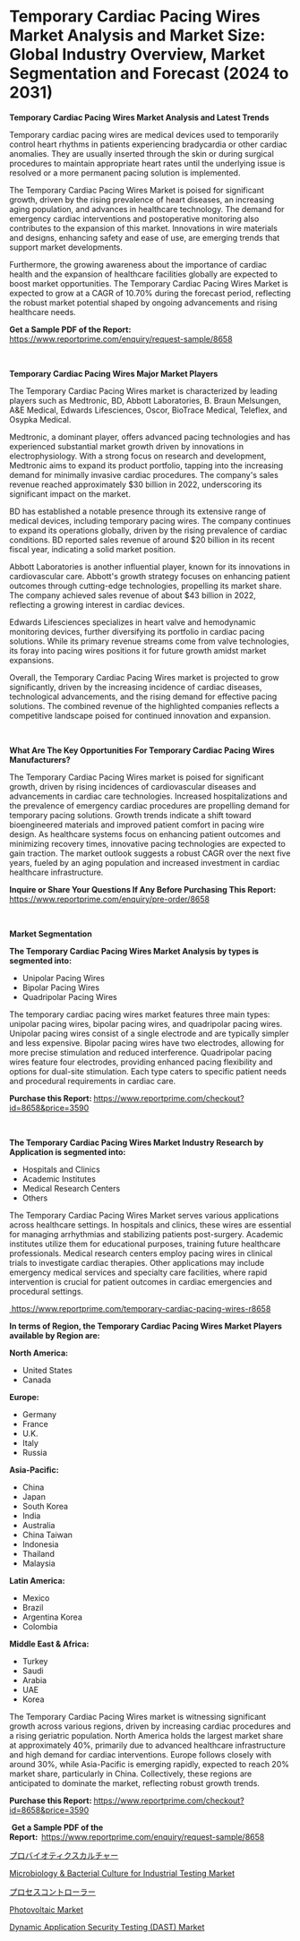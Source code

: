 <p><h1>Temporary Cardiac Pacing Wires Market Analysis and Market Size: Global Industry Overview, Market Segmentation and Forecast (2024 to 2031)</h1></p><p><strong>Temporary Cardiac Pacing Wires Market Analysis and Latest Trends</strong></p>
<p><p>Temporary cardiac pacing wires are medical devices used to temporarily control heart rhythms in patients experiencing bradycardia or other cardiac anomalies. They are usually inserted through the skin or during surgical procedures to maintain appropriate heart rates until the underlying issue is resolved or a more permanent pacing solution is implemented.</p><p>The Temporary Cardiac Pacing Wires Market is poised for significant growth, driven by the rising prevalence of heart diseases, an increasing aging population, and advances in healthcare technology. The demand for emergency cardiac interventions and postoperative monitoring also contributes to the expansion of this market. Innovations in wire materials and designs, enhancing safety and ease of use, are emerging trends that support market developments. </p><p>Furthermore, the growing awareness about the importance of cardiac health and the expansion of healthcare facilities globally are expected to boost market opportunities. The Temporary Cardiac Pacing Wires Market is expected to grow at a CAGR of 10.70% during the forecast period, reflecting the robust market potential shaped by ongoing advancements and rising healthcare needs.</p></p>
<p><strong>Get a Sample PDF of the Report:&nbsp;</strong> <a href="https://www.reportprime.com/enquiry/request-sample/8658">https://www.reportprime.com/enquiry/request-sample/8658</a></p>
<p>&nbsp;</p>
<p><strong>Temporary Cardiac Pacing Wires Major Market Players</strong></p>
<p><p>The Temporary Cardiac Pacing Wires market is characterized by leading players such as Medtronic, BD, Abbott Laboratories, B. Braun Melsungen, A&E Medical, Edwards Lifesciences, Oscor, BioTrace Medical, Teleflex, and Osypka Medical. </p><p>Medtronic, a dominant player, offers advanced pacing technologies and has experienced substantial market growth driven by innovations in electrophysiology. With a strong focus on research and development, Medtronic aims to expand its product portfolio, tapping into the increasing demand for minimally invasive cardiac procedures. The company's sales revenue reached approximately $30 billion in 2022, underscoring its significant impact on the market.</p><p>BD has established a notable presence through its extensive range of medical devices, including temporary pacing wires. The company continues to expand its operations globally, driven by the rising prevalence of cardiac conditions. BD reported sales revenue of around $20 billion in its recent fiscal year, indicating a solid market position.</p><p>Abbott Laboratories is another influential player, known for its innovations in cardiovascular care. Abbott's growth strategy focuses on enhancing patient outcomes through cutting-edge technologies, propelling its market share. The company achieved sales revenue of about $43 billion in 2022, reflecting a growing interest in cardiac devices.</p><p>Edwards Lifesciences specializes in heart valve and hemodynamic monitoring devices, further diversifying its portfolio in cardiac pacing solutions. While its primary revenue streams come from valve technologies, its foray into pacing wires positions it for future growth amidst market expansions.</p><p>Overall, the Temporary Cardiac Pacing Wires market is projected to grow significantly, driven by the increasing incidence of cardiac diseases, technological advancements, and the rising demand for effective pacing solutions. The combined revenue of the highlighted companies reflects a competitive landscape poised for continued innovation and expansion.</p></p>
<p>&nbsp;</p>
<p><strong>What Are The Key Opportunities For Temporary Cardiac Pacing Wires Manufacturers?</strong></p>
<p><p>The Temporary Cardiac Pacing Wires market is poised for significant growth, driven by rising incidences of cardiovascular diseases and advancements in cardiac care technologies. Increased hospitalizations and the prevalence of emergency cardiac procedures are propelling demand for temporary pacing solutions. Growth trends indicate a shift toward bioengineered materials and improved patient comfort in pacing wire design. As healthcare systems focus on enhancing patient outcomes and minimizing recovery times, innovative pacing technologies are expected to gain traction. The market outlook suggests a robust CAGR over the next five years, fueled by an aging population and increased investment in cardiac healthcare infrastructure.</p></p>
<p><strong>Inquire or Share Your Questions If Any Before Purchasing This Report:</strong> <a href="https://www.reportprime.com/enquiry/pre-order/8658">https://www.reportprime.com/enquiry/pre-order/8658</a></p>
<p>&nbsp;</p>
<p><strong>Market Segmentation</strong></p>
<p><strong>The Temporary Cardiac Pacing Wires Market Analysis by types is segmented into:</strong></p>
<p><ul><li>Unipolar Pacing Wires</li><li>Bipolar Pacing Wires</li><li>Quadripolar Pacing Wires</li></ul></p>
<p><p>The temporary cardiac pacing wires market features three main types: unipolar pacing wires, bipolar pacing wires, and quadripolar pacing wires. Unipolar pacing wires consist of a single electrode and are typically simpler and less expensive. Bipolar pacing wires have two electrodes, allowing for more precise stimulation and reduced interference. Quadripolar pacing wires feature four electrodes, providing enhanced pacing flexibility and options for dual-site stimulation. Each type caters to specific patient needs and procedural requirements in cardiac care.</p></p>
<p><strong>Purchase this Report:&nbsp;</strong><a href="https://www.reportprime.com/checkout?id=8658&price=3590">https://www.reportprime.com/checkout?id=8658&price=3590</a></p>
<p>&nbsp;</p>
<p><strong>The Temporary Cardiac Pacing Wires Market Industry Research by Application is segmented into:</strong></p>
<p><ul><li>Hospitals and Clinics</li><li>Academic Institutes</li><li>Medical Research Centers</li><li>Others</li></ul></p>
<p><p>The Temporary Cardiac Pacing Wires Market serves various applications across healthcare settings. In hospitals and clinics, these wires are essential for managing arrhythmias and stabilizing patients post-surgery. Academic institutes utilize them for educational purposes, training future healthcare professionals. Medical research centers employ pacing wires in clinical trials to investigate cardiac therapies. Other applications may include emergency medical services and specialty care facilities, where rapid intervention is crucial for patient outcomes in cardiac emergencies and procedural settings.</p></p>
<p><a href="https://www.reportprime.com/temporary-cardiac-pacing-wires-r8658">&nbsp;https://www.reportprime.com/temporary-cardiac-pacing-wires-r8658</a></p>
<p><strong>In terms of Region, the Temporary Cardiac Pacing Wires Market Players available by Region are:</strong></p>
<p>
    <p> <strong> North America: </strong>
        <ul>
            <li>United States</li>
            <li>Canada</li>
        </ul>
        </p> 
    <p> <strong> Europe: </strong>
        <ul>
            <li>Germany</li>
            <li>France</li>
            <li>U.K.</li>
            <li>Italy</li>
            <li>Russia</li>
        </ul>
        </p> 
    <p> <strong> Asia-Pacific: </strong>
        <ul>
            <li>China</li>
            <li>Japan</li>
            <li>South Korea</li>
            <li>India</li>
            <li>Australia</li>
            <li>China Taiwan</li>
            <li>Indonesia</li>
            <li>Thailand</li>
            <li>Malaysia</li>
        </ul>
        </p> 
    <p> <strong> Latin America: </strong>
        <ul>
            <li>Mexico</li>
            <li>Brazil</li>
            <li>Argentina Korea</li>
            <li>Colombia</li>
        </ul>
        </p> 
    <p> <strong> Middle East & Africa: </strong>
        <ul>
            <li>Turkey</li>
            <li>Saudi</li>
            <li>Arabia</li>
            <li>UAE</li>
            <li>Korea</li>
        </ul>
    </p>
    </p>
<p><p>The Temporary Cardiac Pacing Wires market is witnessing significant growth across various regions, driven by increasing cardiac procedures and a rising geriatric population. North America holds the largest market share at approximately 40%, primarily due to advanced healthcare infrastructure and high demand for cardiac interventions. Europe follows closely with around 30%, while Asia-Pacific is emerging rapidly, expected to reach 20% market share, particularly in China. Collectively, these regions are anticipated to dominate the market, reflecting robust growth trends.</p></p>
<p><strong>Purchase this Report: </strong><a href="https://www.reportprime.com/checkout?id=8658&price=3590">https://www.reportprime.com/checkout?id=8658&price=3590</a></p>
<p>&nbsp;<strong>Get a Sample PDF of the Report:&nbsp;&nbsp;</strong><a href="https://www.reportprime.com/enquiry/request-sample/8658">https://www.reportprime.com/enquiry/request-sample/8658</a></p>
<p><strong></strong></p>
<p><p><a href="https://medium.com/@napierswinnyfg/probiotic-culture-market-%E3%81%AE%E3%82%B0%E3%83%AD%E3%83%BC%E3%83%90%E3%83%AB%E5%B8%82%E5%A0%B4%E6%A6%82%E8%A6%81%E3%81%AF-%E4%B8%96%E7%95%8C%E3%81%8A%E3%82%88%E3%81%B3%E4%B8%BB%E8%A6%81%E5%B8%82%E5%A0%B4%E3%81%AB%E3%81%8A%E3%81%91%E3%82%8B%E6%A5%AD%E7%95%8C%E3%81%AB%E5%BD%B1%E9%9F%BF%E3%82%92%E4%B8%8E%E3%81%88%E3%82%8B%E4%B8%BB%E8%A6%81%E3%81%AA%E3%83%88%E3%83%AC%E3%83%B3%E3%83%89%E3%81%AB%E3%81%A4%E3%81%84%E3%81%A6-%E7%8B%AC%E8%87%AA%E3%81%AE%E8%A6%96%E7%82%B9%E3%82%92%E6%8F%90%E4%BE%9B%E3%81%97%E3%81%BE%E3%81%99-ad5c33ff64c6">プロバイオティクスカルチャー</a></p><p><a href="https://issuu.com/reportprime-2/docs/microbiology-bacterial-culture-for-_fe5d045f6b703b">Microbiology & Bacterial Culture for Industrial Testing Market</a></p><p><a href="https://medium.com/@napierswinnyfg/process-controllers-market-%E3%81%AE%E3%82%B0%E3%83%AD%E3%83%BC%E3%83%90%E3%83%AB%E5%B8%82%E5%A0%B4%E6%A6%82%E8%A6%81%E3%81%AF-%E4%B8%96%E7%95%8C%E3%81%8A%E3%82%88%E3%81%B3%E4%B8%BB%E8%A6%81%E5%B8%82%E5%A0%B4%E3%81%AB%E3%81%8A%E3%81%91%E3%82%8B%E6%A5%AD%E7%95%8C%E3%81%AB%E5%BD%B1%E9%9F%BF%E3%82%92%E4%B8%8E%E3%81%88%E3%82%8B%E4%B8%BB%E8%A6%81%E3%81%AA%E3%83%88%E3%83%AC%E3%83%B3%E3%83%89%E3%81%AB%E3%81%A4%E3%81%84%E3%81%A6-%E7%8B%AC%E8%87%AA%E3%81%AE%E8%A6%96%E7%82%B9%E3%82%92%E6%8F%90%E4%BE%9B%E3%81%97%E3%81%BE%E3%81%99-78a380298aed">プロセスコントローラー</a></p><p><a href="https://www.linkedin.com/pulse/photovoltaic-market-trends-analysis-opportunities-challenges-a3xxe?trackingId=8bygFmXXQXGKL6WmhWA2SQ%3D%3D">Photovoltaic Market</a></p><p><a href="https://issuu.com/reportprime-2/docs/dynamic-application-security-testin_0fbde319d68a34">Dynamic Application Security Testing (DAST) Market</a></p></p>